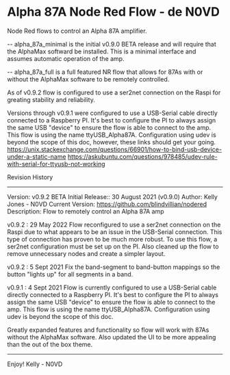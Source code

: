 # Alpha 87A Node Red Flow - de N0VD
Node Red flows to control an Alpha 87A amplifier.

-- alpha_87a_minimal is the initial v0.9.0 BETA release and will require that the AlphaMax softward be installed.  This is a minimal interface and assumes automatic operation of the amp.

-- alpha_87a_full is a full featured NR flow that allows for 87As with or without the AlphaMax software to be remotely controlled.

As of v0.9.2 flow is configured to use a ser2net connection on the Raspi for greating stability and reliability.

Versions through v0.9.1 were configured to use a USB-Serial cable directly connected to a Raspberry PI. It's best to configure the PI to always assign the same USB "device" to ensure the flow is able to connect to the amp. This flow is using the name ttyUSB_Alpha87A. Configuration using udev is beyond the scope of this doc, however, these links should get your going.
  https://unix.stackexchange.com/questions/66901/how-to-bind-usb-device-under-a-static-name
  https://askubuntu.com/questions/978485/udev-rule-with-serial-for-ttyusb-not-working

Revision History
******************************************************************
Version: v0.9.2 BETA
Initial Release:: 30 August 2021 (v0.9.0)
Author: Kelly Jones - N0VD
Current Version: https://github.com/blindvillian/nodered
Description: Flow to remotely control an Alpha 87A amp

v0.9.2 : 29 May 2022
  Flow reconfigured to use a ser2net connection on the Raspi due to
  what appears to be an issue in the USB-Serial connection.  This
  type of connection has proven to be much more robust.  To use this
  flow, a ser2net configuration must be set up on the PI.  Also cleaned
  up the flow to remove unnecessary nodes and create a simpler layout.

v0.9.2 : 5 Sept 2021
  Fix the band-segment to band-button mappings so the button
  "lights up" for all segments in a band.

v0.9.1 : 4 Sept 2021
  Flow is currently configured to use a USB-Serial cable directly
  connected to a Raspberry PI. It's best to configure the PI to
  always assign the same USB "device" to ensure the flow is able
  to connect to the amp. This flow is using the name ttyUSB_Alpha87A.
  Configuration using udev is beyond the scope of this doc.

  Greatly expanded features and functionality so flow will work with
  87As without the AlphaMax software. Also updated the UI to be more
  appealing than the out of the box theme.

******************************************************************

Enjoy!
Kelly - N0VD
